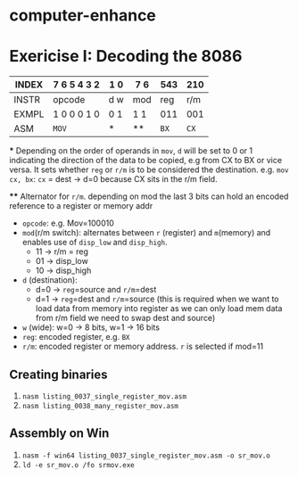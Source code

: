 # computer-enhance

# Exericise I: Decoding the 8086

INDEX    | 7 6 5 4 3 2  |  1 0  | 7 6   |  543   |  210  |
-------- |--------------|-------|-------|--------|-------|
INSTR    |   opcode     |  d w  | mod   |  reg   |  r/m  |
EXMPL    | 1 0 0 0 1 0  |  0 1  | 1 1   |  011   |  001  |
ASM      |     `MOV`    |   *   |  **   |  `BX`  |  `CX` |

**\*** Depending on the order of operands in `mov`, `d` will be set to 0 or 1 indicating the direction of the data to be copied, e.g from CX to BX or vice versa. It sets whether `reg` or `r/m` is to be considered the destination.
e.g. `mov cx, bx`:  `cx` = dest -> d=0 because CX sits in the r/m field.

**\*\*** Alternator for `r/m`. depending on mod the last 3 bits can hold an encoded reference to a register or memory addr

- `opcode`: e.g. Mov=100010
- `mod`(r/m switch): alternates between `r` (register) and `m`(memory) and enables use of `disp_low` and `disp_high`. 
    - 11 -> r/m = reg
    - 01 -> disp_low
    - 10 -> disp_high
- `d` (destination): 
    - d=0 -> `reg`=source and `r/m`=dest
    - d=1 -> `reg`=dest and `r/m`=source (this is required when we want to load data from memory into register as we can only load mem data from r/m field we need to swap dest and source)
- `w` (wide): w=0 -> 8 bits, w=1 -> 16 bits
- `reg`: encoded register, e.g. `BX`
- `r/m`: encoded register or memory address. `r` is selected if mod=11 

## Creating binaries
1. `nasm listing_0037_single_register_mov.asm`
2. `nasm listing_0038_many_register_mov.asm`
## Assembly on Win
1. `nasm -f win64 listing_0037_single_register_mov.asm -o sr_mov.o`
2. `ld -e sr_mov.o /fo srmov.exe`